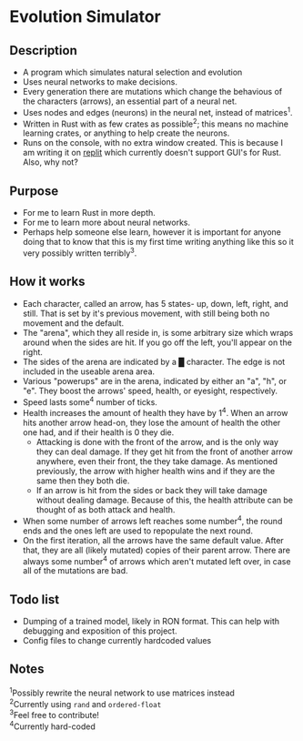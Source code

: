 # Evolution Simulator

## Description
- A program which simulates natural selection and evolution
- Uses neural networks to make decisions.
- Every generation there are mutations which change the behavious of the characters (arrows), an essential part of a neural net.
- Uses nodes and edges (neurons) in the neural net, instead of matrices<sup>1</sup>.
- Written in Rust with as few crates as possible<sup>2</sup>; this means no machine learning crates, or anything to help create the neurons.
- Runs on the console, with no extra window created. This is because I am writing it on [replit](https://replit.com/) which currently doesn't support GUI's for Rust. Also, why not?

## Purpose
- For me to learn Rust in more depth.
- For me to learn more about neural networks.
- Perhaps help someone else learn, however it is important for anyone doing that to know that this is my first time writing anything like this so it very possibly written terribly<sup>3</sup>.

## How it works
- Each character, called an arrow, has 5 states- up, down, left, right, and still. That is set by it's previous movement, with still being both no movement and the default.
- The "arena", which they all reside in, is some arbitrary size which wraps around when the sides are hit. If you go off the left, you'll appear on the right.
- The sides of the arena are indicated by a █ character. The edge is not included in the useable arena area.
- Various "powerups" are in the arena, indicated by either an "a", "h", or "e". They boost the arrows' speed, health, or eyesight, respectively.
- Speed lasts some<sup>4</sup> number of ticks.
- Health increases the amount of health they have by 1<sup>4</sup>. When an arrow hits another arrow head-on, they lose the amount of health the other one had, and if their health is 0 they die.
  - Attacking is done with the front of the arrow, and is the only way they can deal damage. If they get hit from the front of another arrow anywhere, even their front, the they take damage. As mentioned previously, the arrow with higher health wins and if they are the same then they both die.
  - If an arrow is hit from the sides or back they will take damage without dealing damage. Because of this, the health attribute can be thought of as both attack and health.
- When some number of arrows left reaches some number<sup>4</sup>, the round ends and the ones left are used to repopulate the next round.
- On the first iteration, all the arrows have the same default value. After that, they are all (likely mutated) copies of their parent arrow. There are always some number<sup>4</sup> of arrows which aren't mutated left over, in case all of the mutations are bad.

## Todo list
- Dumping of a trained model, likely in RON format. This can help with debugging and exposition of this project.
- Config files to change currently hardcoded values


## Notes
<sup>1</sup>Possibly rewrite the neural network to use matrices instead  
<sup>2</sup>Currently using `rand` and `ordered-float`  
<sup>3</sup>Feel free to contribute!  
<sup>4</sup>Currently hard-coded
